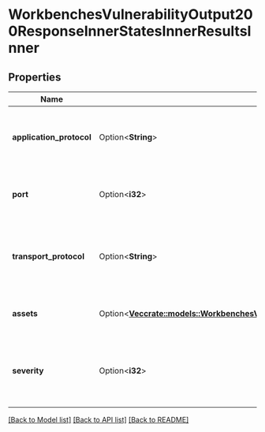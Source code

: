 # WorkbenchesVulnerabilityOutput200ResponseInnerStatesInnerResultsInner

## Properties

Name | Type | Description | Notes
------------ | ------------- | ------------- | -------------
**application_protocol** | Option<**String**> | The application protocol where this vulnerability was found. | [optional]
**port** | Option<**i32**> | The port number where this vulnerability was found. | [optional]
**transport_protocol** | Option<**String**> | The transportation protocol (TCP or UDP) where this vulnerability was found. | [optional]
**assets** | Option<[**Vec<crate::models::WorkbenchesVulnerabilityOutput200ResponseInnerStatesInnerResultsInnerAssetsInner>**](workbenches_vulnerability_output_200_response_inner_states_inner_results_inner_assets_inner.md)> | A list of assets where this output was found. | [optional]
**severity** | Option<**i32**> | Integer [0-4] indicating how severe the vulnerability is, where 0 is info only. | [optional]

[[Back to Model list]](../README.md#documentation-for-models) [[Back to API list]](../README.md#documentation-for-api-endpoints) [[Back to README]](../README.md)


